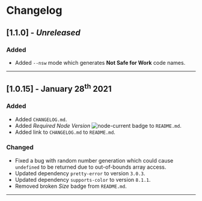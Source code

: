 # Changelog

## [1.1.0] - *Unreleased*

### Added

* Added `--nsw` mode which generates **Not Safe for Work** code names.

---

## [1.0.15] - January 28<sup>th</sup> 2021

### Added

* Added `CHANGELOG.md`.
* Added *Required Node Version* ![node-current](https://img.shields.io/node/v/codename-generator?style=social) badge to `README.md`.
* Added link to `CHANGELOG.md` to `README.md`.

### Changed

* Fixed a bug with random number generation which could cause `undefined` to be returned due to out-of-bounds array access.
* Updated dependency `pretty-error` to version `3.0.3`.
* Updated dependency `supports-color` to version `8.1.1`.
* Removed broken *Size* badge from `README.md`.

---
